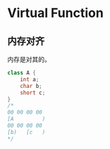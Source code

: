 # Virtual Function
## 内存对齐
内存是对其的。
```cpp
class A {
    int a;
    char b;
    short c;
}
/*
00 00 00 00
[A         )
00 00 00 00
[b)   [c   )
*/
```